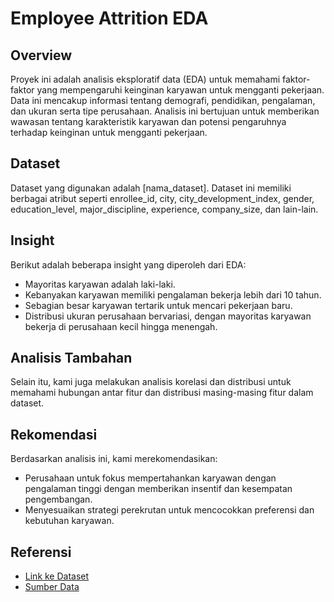 # Employee Attrition EDA

## Overview
Proyek ini adalah analisis eksploratif data (EDA) untuk memahami faktor-faktor yang mempengaruhi keinginan karyawan untuk mengganti pekerjaan. Data ini mencakup informasi tentang demografi, pendidikan, pengalaman, dan ukuran serta tipe perusahaan. Analisis ini bertujuan untuk memberikan wawasan tentang karakteristik karyawan dan potensi pengaruhnya terhadap keinginan untuk mengganti pekerjaan.

## Dataset
Dataset yang digunakan adalah [nama_dataset]. Dataset ini memiliki berbagai atribut seperti enrollee_id, city, city_development_index, gender, education_level, major_discipline, experience, company_size, dan lain-lain.

## Insight
Berikut adalah beberapa insight yang diperoleh dari EDA:
- Mayoritas karyawan adalah laki-laki.
- Kebanyakan karyawan memiliki pengalaman bekerja lebih dari 10 tahun.
- Sebagian besar karyawan tertarik untuk mencari pekerjaan baru.
- Distribusi ukuran perusahaan bervariasi, dengan mayoritas karyawan bekerja di perusahaan kecil hingga menengah.

## Analisis Tambahan
Selain itu, kami juga melakukan analisis korelasi dan distribusi untuk memahami hubungan antar fitur dan distribusi masing-masing fitur dalam dataset.

## Rekomendasi
Berdasarkan analisis ini, kami merekomendasikan:
- Perusahaan untuk fokus mempertahankan karyawan dengan pengalaman tinggi dengan memberikan insentif dan kesempatan pengembangan.
- Menyesuaikan strategi perekrutan untuk mencocokkan preferensi dan kebutuhan karyawan.

## Referensi
- [Link ke Dataset](link_dataset)
- [Sumber Data](sumber_data)
